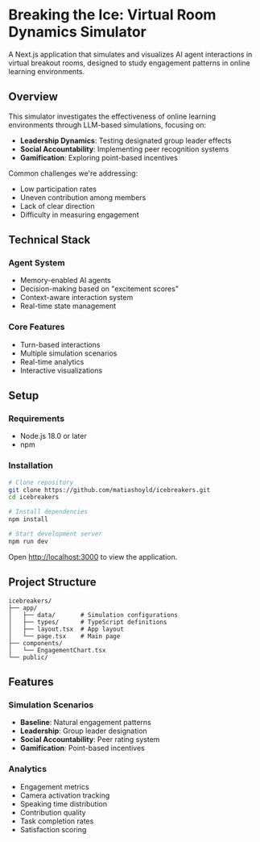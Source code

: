 # Breaking the Ice: Virtual Room Dynamics Simulator

A Next.js application that simulates and visualizes AI agent interactions in virtual breakout rooms, designed to study engagement patterns in online learning environments.

## Overview

This simulator investigates the effectiveness of online learning environments through LLM-based simulations, focusing on:

- **Leadership Dynamics**: Testing designated group leader effects
- **Social Accountability**: Implementing peer recognition systems
- **Gamification**: Exploring point-based incentives

Common challenges we're addressing:

- Low participation rates
- Uneven contribution among members
- Lack of clear direction
- Difficulty in measuring engagement

## Technical Stack

### Agent System

- Memory-enabled AI agents
- Decision-making based on "excitement scores"
- Context-aware interaction system
- Real-time state management

### Core Features

- Turn-based interactions
- Multiple simulation scenarios
- Real-time analytics
- Interactive visualizations

## Setup

### Requirements

- Node.js 18.0 or later
- npm

### Installation

```bash
# Clone repository
git clone https://github.com/matiashoyld/icebreakers.git
cd icebreakers

# Install dependencies
npm install

# Start development server
npm run dev
```

Open [http://localhost:3000](http://localhost:3000) to view the application.

## Project Structure

```
icebreakers/
├── app/
│   ├── data/       # Simulation configurations
│   ├── types/      # TypeScript definitions
│   ├── layout.tsx  # App layout
│   └── page.tsx    # Main page
├── components/
│   └── EngagementChart.tsx
└── public/
```

## Features

### Simulation Scenarios

- **Baseline**: Natural engagement patterns
- **Leadership**: Group leader designation
- **Social Accountability**: Peer rating system
- **Gamification**: Point-based incentives

### Analytics

- Engagement metrics
- Camera activation tracking
- Speaking time distribution
- Contribution quality
- Task completion rates
- Satisfaction scoring
